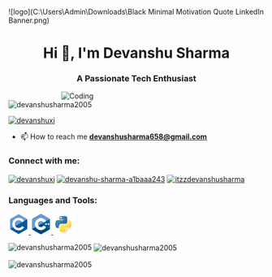 ![logo](C:\Users\Admin\Downloads\Black Minimal Motivation Quote LinkedIn Banner.png)
<h1 align="center">Hi 👋, I'm Devanshu Sharma</h1>
<h3 align="center">A Passionate Tech Enthusiast</h3>
<img align="right" alt="Coding" Width="400" src="https://i.pinimg.com/originals/54/e3/7d/54e37d8074ebcde1d96c77d7b2a7f310.gif">

<p align="left"> <img src="https://komarev.com/ghpvc/?username=devanshusharma2005&label=Profile%20views&color=0e75b6&style=flat" alt="devanshusharma2005" /> </p>

<p align="left"> <a href="https://twitter.com/devanshuxi" target="blank"><img src="https://img.shields.io/twitter/follow/devanshuxi?logo=twitter&style=for-the-badge" alt="devanshuxi" /></a> </p>

- 📫 How to reach me **devanshusharma658@gmail.com**

<h3 align="left">Connect with me:</h3>
<p align="left">
<a href="https://twitter.com/devanshuxi" target="blank"><img align="center" src="https://raw.githubusercontent.com/rahuldkjain/github-profile-readme-generator/master/src/images/icons/Social/twitter.svg" alt="devanshuxi" height="30" width="40" /></a>
<a href="https://linkedin.com/in/devanshu-sharma-a1baaa243" target="blank"><img align="center" src="https://raw.githubusercontent.com/rahuldkjain/github-profile-readme-generator/master/src/images/icons/Social/linked-in-alt.svg" alt="devanshu-sharma-a1baaa243" height="30" width="40" /></a>
<a href="https://www.leetcode.com/itzzdevanshusharma" target="blank"><img align="center" src="https://raw.githubusercontent.com/rahuldkjain/github-profile-readme-generator/master/src/images/icons/Social/leet-code.svg" alt="itzzdevanshusharma" height="30" width="40" /></a>
</p>

<h3 align="left">Languages and Tools:</h3>
<p align="left"> <a href="https://www.cprogramming.com/" target="_blank" rel="noreferrer"> <img src="https://raw.githubusercontent.com/devicons/devicon/master/icons/c/c-original.svg" alt="c" width="40" height="40"/> </a> <a href="https://www.w3schools.com/cpp/" target="_blank" rel="noreferrer"> <img src="https://raw.githubusercontent.com/devicons/devicon/master/icons/cplusplus/cplusplus-original.svg" alt="cplusplus" width="40" height="40"/> </a> <a href="https://www.python.org" target="_blank" rel="noreferrer"> <img src="https://raw.githubusercontent.com/devicons/devicon/master/icons/python/python-original.svg" alt="python" width="40" height="40"/> </a> </p>

<p><img align="left" src="https://github-readme-stats.vercel.app/api/top-langs?username=devanshusharma2005&show_icons=true&locale=en&layout=compact" alt="devanshusharma2005" /></p>

<p>&nbsp;<img align="center" src="https://github-readme-stats.vercel.app/api?username=devanshusharma2005&show_icons=true&locale=en" alt="devanshusharma2005" /></p>

<p><img align="center" src="https://github-readme-streak-stats.herokuapp.com/?user=devanshusharma2005&" alt="devanshusharma2005" /></p>
